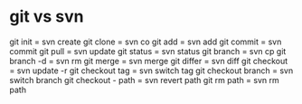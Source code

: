 # git vs svn
git init = svn create
git clone = svn co
git add = svn add 
git commit = svn commit
git pull = svn update
git status = svn status
git branch = svn cp
git branch -d = svn rm
git merge = svn merge
git differ = svn diff
git checkout = svn update -r
git checkout tag = svn switch tag
git checkout branch = svn switch branch
git checkout - path = svn revert path
git rm path = svn rm path